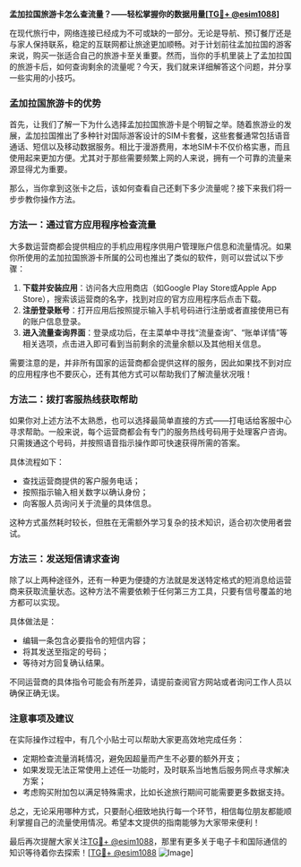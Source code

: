 **孟加拉国旅游卡怎么查流量？——轻松掌握你的数据用量[[TG💪+ @esim1088](https://t.me/s/esim1088)]**

在现代旅行中，网络连接已经成为不可或缺的一部分。无论是导航、预订餐厅还是与家人保持联系，稳定的互联网都让旅途更加顺畅。对于计划前往孟加拉国的游客来说，购买一张适合自己的旅游卡至关重要。然而，当你的手机里装上了孟加拉国的旅游卡后，如何查询剩余的流量呢？今天，我们就来详细解答这个问题，并分享一些实用的小技巧。

### 孟加拉国旅游卡的优势

首先，让我们了解一下为什么选择孟加拉国旅游卡是个明智之举。随着旅游业的发展，孟加拉国推出了多种针对国际游客设计的SIM卡套餐，这些套餐通常包括语音通话、短信以及移动数据服务。相比于漫游费用，本地SIM卡不仅价格实惠，而且使用起来更加方便。尤其对于那些需要频繁上网的人来说，拥有一个可靠的流量来源显得尤为重要。

那么，当你拿到这张卡之后，该如何查看自己还剩下多少流量呢？接下来我们将一步步教你操作方法。

### 方法一：通过官方应用程序检查流量

大多数运营商都会提供相应的手机应用程序供用户管理账户信息和流量情况。如果你所使用的孟加拉国旅游卡所属的公司也推出了类似的软件，则可以尝试以下步骤：

1. **下载并安装应用**：访问各大应用商店（如Google Play Store或Apple App Store），搜索该运营商的名字，找到对应的官方应用程序后点击下载。
2. **注册登录账号**：打开应用后按照提示输入手机号码进行注册或者直接使用已有的账户信息登录。
3. **进入流量查询界面**：登录成功后，在主菜单中寻找“流量查询”、“账单详情”等相关选项，点击进入即可看到当前剩余的流量余额以及其他相关信息。

需要注意的是，并非所有国家的运营商都会提供这样的服务，因此如果找不到对应的应用程序也不要灰心，还有其他方式可以帮助我们了解流量状况哦！

### 方法二：拨打客服热线获取帮助

如果你对上述方法不太熟悉，也可以选择最简单直接的方式——打电话给客服中心寻求帮助。一般来说，每个运营商都会有专门的服务热线号码用于处理客户咨询。只需拨通这个号码，并按照语音指示操作即可快速获得所需的答案。

具体流程如下：
- 查找运营商提供的客户服务电话；
- 按照指示输入相关数字以确认身份；
- 向客服人员询问关于流量的具体信息。

这种方式虽然耗时较长，但胜在无需额外学习复杂的技术知识，适合初次使用者尝试。

### 方法三：发送短信请求查询

除了以上两种途径外，还有一种更为便捷的方法就是发送特定格式的短消息给运营商来获取流量状态。这种方法不需要依赖于任何第三方工具，只要有信号覆盖的地方都可以实现。

具体做法是：
- 编辑一条包含必要指令的短信内容；
- 将其发送至指定的号码；
- 等待对方回复确认结果。

不同运营商的具体指令可能会有所差异，请提前查阅官方网站或者询问工作人员以确保正确无误。

### 注意事项及建议

在实际操作过程中，有几个小贴士可以帮助大家更高效地完成任务：
- 定期检查流量消耗情况，避免因超量而产生不必要的额外开支；
- 如果发现无法正常使用上述任一功能时，及时联系当地售后服务网点寻求解决方案；
- 考虑购买附加包以满足特殊需求，比如长途旅行期间可能需要更多数据支持。

总之，无论采用哪种方式，只要耐心细致地执行每一个环节，相信每位朋友都能顺利掌握自己的流量使用情况。希望本文提供的指南能够为大家带来便利！

最后再次提醒大家关注[TG💪+ @esim1088](https://t.me/s/esim1088)，那里有更多关于电子卡和国际通信的知识等待着你去探索！[[TG💪+ @esim1088](https://t.me/s/esim1088) ![Image](https://i.postimg.cc/4NQfJmqS/Snipaste-2025-05-13-00-14-12.png)]